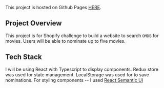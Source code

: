 This project is hosted on Github Pages [HERE](https://bilguun1015.github.io/Shopify-Challenge/).

## Project Overview

This project is for Shopify challenge to build a website to search `OMDB` for movies. Users will be able to nominate up to five movies.

## Tech Stack

I will be using React with Typescript to display components.
Redux store was used for state management.
LocalStorage was used for to save nominations.
For styling components -- I used [React Semantic UI](https://react.semantic-ui.com/)
